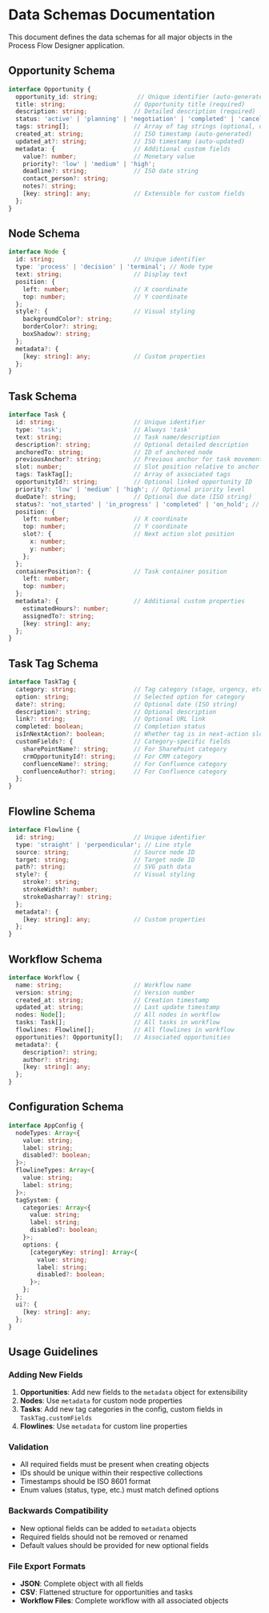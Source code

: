 # Data Schemas Documentation

This document defines the data schemas for all major objects in the Process Flow Designer application.

## Opportunity Schema

```typescript
interface Opportunity {
  opportunity_id: string;           // Unique identifier (auto-generated)
  title: string;                   // Opportunity title (required)
  description: string;             // Detailed description (required)
  status: 'active' | 'planning' | 'negotiation' | 'completed' | 'cancelled'; // Current status (required)
  tags: string[];                  // Array of tag strings (optional, default: [])
  created_at: string;              // ISO timestamp (auto-generated)
  updated_at?: string;             // ISO timestamp (auto-updated)
  metadata: {                      // Additional custom fields
    value?: number;                // Monetary value
    priority?: 'low' | 'medium' | 'high';
    deadline?: string;             // ISO date string
    contact_person?: string;
    notes?: string;
    [key: string]: any;            // Extensible for custom fields
  };
}
```

## Node Schema

```typescript
interface Node {
  id: string;                      // Unique identifier
  type: 'process' | 'decision' | 'terminal'; // Node type
  text: string;                    // Display text
  position: {
    left: number;                  // X coordinate
    top: number;                   // Y coordinate
  };
  style?: {                        // Visual styling
    backgroundColor?: string;
    borderColor?: string;
    boxShadow?: string;
  };
  metadata?: {
    [key: string]: any;            // Custom properties
  };
}
```

## Task Schema

```typescript
interface Task {
  id: string;                      // Unique identifier
  type: 'task';                    // Always 'task'
  text: string;                    // Task name/description
  description?: string;            // Optional detailed description
  anchoredTo: string;              // ID of anchored node
  previousAnchor?: string;         // Previous anchor for task movement
  slot: number;                    // Slot position relative to anchor
  tags: TaskTag[];                 // Array of associated tags
  opportunityId?: string;          // Optional linked opportunity ID
  priority?: 'low' | 'medium' | 'high'; // Optional priority level
  dueDate?: string;                // Optional due date (ISO string)
  status?: 'not_started' | 'in_progress' | 'completed' | 'on_hold'; // Task status
  position: {
    left: number;                  // X coordinate
    top: number;                   // Y coordinate
    slot?: {                       // Next action slot position
      x: number;
      y: number;
    };
  };
  containerPosition?: {            // Task container position
    left: number;
    top: number;
  };
  metadata?: {                     // Additional custom properties
    estimatedHours?: number;
    assignedTo?: string;
    [key: string]: any;
  };
}
```

## Task Tag Schema

```typescript
interface TaskTag {
  category: string;                // Tag category (stage, urgency, etc.)
  option: string;                  // Selected option for category
  date?: string;                   // Optional date (ISO string)
  description?: string;            // Optional description
  link?: string;                   // Optional URL link
  completed: boolean;              // Completion status
  isInNextAction?: boolean;        // Whether tag is in next-action slot
  customFields?: {                 // Category-specific fields
    sharePointName?: string;       // For SharePoint category
    crmOpportunityId?: string;     // For CRM category
    confluenceName?: string;       // For Confluence category
    confluenceAuthor?: string;     // For Confluence category
  };
}
```

## Flowline Schema

```typescript
interface Flowline {
  id: string;                      // Unique identifier
  type: 'straight' | 'perpendicular'; // Line style
  source: string;                  // Source node ID
  target: string;                  // Target node ID
  path?: string;                   // SVG path data
  style?: {                        // Visual styling
    stroke?: string;
    strokeWidth?: number;
    strokeDasharray?: string;
  };
  metadata?: {
    [key: string]: any;            // Custom properties
  };
}
```

## Workflow Schema

```typescript
interface Workflow {
  name: string;                    // Workflow name
  version: string;                 // Version number
  created_at: string;              // Creation timestamp
  updated_at: string;              // Last update timestamp
  nodes: Node[];                   // All nodes in workflow
  tasks: Task[];                   // All tasks in workflow
  flowlines: Flowline[];           // All flowlines in workflow
  opportunities?: Opportunity[];   // Associated opportunities
  metadata?: {
    description?: string;
    author?: string;
    [key: string]: any;
  };
}
```

## Configuration Schema

```typescript
interface AppConfig {
  nodeTypes: Array<{
    value: string;
    label: string;
    disabled?: boolean;
  }>;
  flowlineTypes: Array<{
    value: string;
    label: string;
  }>;
  tagSystem: {
    categories: Array<{
      value: string;
      label: string;
      disabled?: boolean;
    }>;
    options: {
      [categoryKey: string]: Array<{
        value: string;
        label: string;
        disabled?: boolean;
      }>;
    };
  };
  ui?: {
    [key: string]: any;
  };
}
```

## Usage Guidelines

### Adding New Fields
1. **Opportunities**: Add new fields to the `metadata` object for extensibility
2. **Nodes**: Use `metadata` for custom node properties
3. **Tasks**: Add new tag categories in the config, custom fields in `TaskTag.customFields`
4. **Flowlines**: Use `metadata` for custom line properties

### Validation
- All required fields must be present when creating objects
- IDs should be unique within their respective collections
- Timestamps should be ISO 8601 format
- Enum values (status, type, etc.) must match defined options

### Backwards Compatibility
- New optional fields can be added to `metadata` objects
- Required fields should not be removed or renamed
- Default values should be provided for new optional fields

### File Export Formats
- **JSON**: Complete object with all fields
- **CSV**: Flattened structure for opportunities and tasks
- **Workflow Files**: Complete workflow with all associated objects